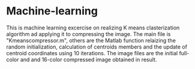 # Machine-learning
This is machine learning excercise on realizing K means clasterization algorithm ad applying it to compressing the image. 
The main file is "Kmeanscompressor.m", others are the Matlab function relaizing the random initialization, calculation of centroids members and 
the update of centroid coordinates using 10 iterations. 
The image files are the initial full-color and and 16-color compressed image obtained in result.  
